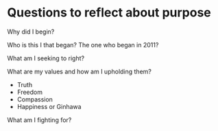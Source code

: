 # Questions to reflect about purpose

Why did I begin?

Who is this I that began? The one who began in 2011?

What am I seeking to right?

What are my values and how am I upholding them?

- Truth
- Freedom
- Compassion
- Happiness or Ginhawa

What am I fighting for?

